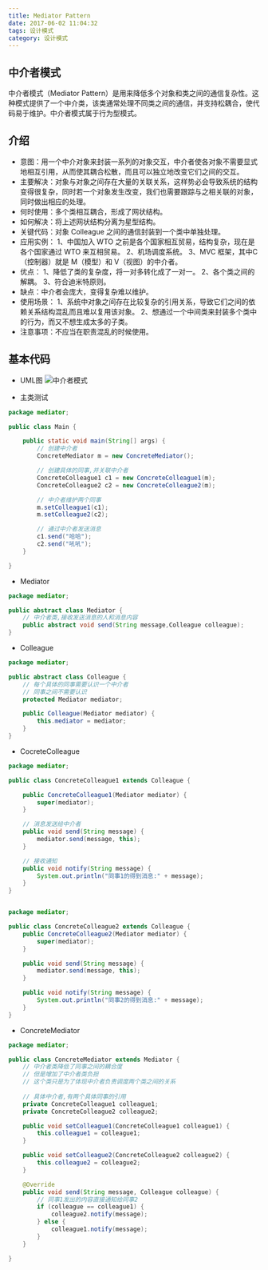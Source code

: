 ```yaml
---
title: Mediator Pattern
date: 2017-06-02 11:04:32
tags: 设计模式
category: 设计模式
---
```

## 中介者模式
中介者模式（Mediator Pattern）是用来降低多个对象和类之间的通信复杂性。这种模式提供了一个中介类，该类通常处理不同类之间的通信，并支持松耦合，使代码易于维护。中介者模式属于行为型模式。

## 介绍 
* 意图：用一个中介对象来封装一系列的对象交互，中介者使各对象不需要显式地相互引用，从而使其耦合松散，而且可以独立地改变它们之间的交互。
* 主要解决：对象与对象之间存在大量的关联关系，这样势必会导致系统的结构变得很复杂，同时若一个对象发生改变，我们也需要跟踪与之相关联的对象，同时做出相应的处理。
* 何时使用：多个类相互耦合，形成了网状结构。
* 如何解决：将上述网状结构分离为星型结构。
* 关键代码：对象 Colleague 之间的通信封装到一个类中单独处理。
* 应用实例： 1、中国加入 WTO 之前是各个国家相互贸易，结构复杂，现在是各个国家通过 WTO 来互相贸易。 2、机场调度系统。 3、MVC 框架，其中C（控制器）就是 M（模型）和 V（视图）的中介者。
* 优点： 1、降低了类的复杂度，将一对多转化成了一对一。 2、各个类之间的解耦。 3、符合迪米特原则。
* 缺点：中介者会庞大，变得复杂难以维护。
* 使用场景： 1、系统中对象之间存在比较复杂的引用关系，导致它们之间的依赖关系结构混乱而且难以复用该对象。 2、想通过一个中间类来封装多个类中的行为，而又不想生成太多的子类。
* 注意事项：不应当在职责混乱的时候使用。


## 基本代码
* UML图
![中介者模式](Mediator.png)

* 主类测试
```java
package mediator;

public class Main {

	public static void main(String[] args) {
		// 创建中介者
		ConcreteMediator m = new ConcreteMediator();

		// 创建具体的同事,并关联中介者
		ConcreteColleague1 c1 = new ConcreteColleague1(m);
		ConcreteColleague2 c2 = new ConcreteColleague2(m);

		// 中介者维护两个同事
		m.setColleague1(c1);
		m.setColleague2(c2);

		// 通过中介者发送消息
		c1.send("哈哈");
		c2.send("吼吼");
	}

}
```

* Mediator
```java
package mediator;

public abstract class Mediator {
	// 中介者类,接收发送消息的人和消息内容
	public abstract void send(String message,Colleague colleague);
}
```

* Colleague
```java
package mediator;

public abstract class Colleague {
	// 每个具体的同事需要认识一个中介者
	// 同事之间不需要认识
	protected Mediator mediator;

	public Colleague(Mediator mediator) {
		this.mediator = mediator;
	}
}
```

* CocreteColleague
```java
package mediator;

public class ConcreteColleague1 extends Colleague {

	public ConcreteColleague1(Mediator mediator) {
		super(mediator);
	}

	// 消息发送给中介者
	public void send(String message) {
		mediator.send(message, this);
	}

	// 接收通知
	public void notify(String message) {
		System.out.println("同事1的得到消息:" + message);
	}
}


package mediator;

public class ConcreteColleague2 extends Colleague {
	public ConcreteColleague2(Mediator mediator) {
		super(mediator);
	}

	public void send(String message) {
		mediator.send(message, this);
	}

	public void notify(String message) {
		System.out.println("同事2的得到消息:" + message);
	}
}
```

* ConcreteMediator
```java
package mediator;

public class ConcreteMediator extends Mediator {
	// 中介者类降低了同事之间的耦合度
	// 但是增加了中介者类负担
	// 这个类只是为了体现中介者负责调度两个类之间的关系
	
	// 具体中介者,有两个具体同事的引用
	private ConcreteColleague1 colleague1;
	private ConcreteColleague2 colleague2;

	public void setColleague1(ConcreteColleague1 colleague1) {
		this.colleague1 = colleague1;
	}

	public void setColleague2(ConcreteColleague2 colleague2) {
		this.colleague2 = colleague2;
	}

	@Override
	public void send(String message, Colleague colleague) {
		// 同事1发出的内容直接通知给同事2
		if (colleague == colleague1) {
			colleague2.notify(message);
		} else {
			colleague1.notify(message);
		}
	}

}
```
